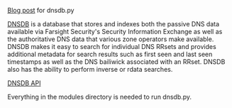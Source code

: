 [Blog post](http://blog.nyble.com/2016/05/using-dnsdb-to-get-pdns-data-python.html) for dnsdb.py

[DNSDB](https://www.dnsdb.info/) is a database that stores and indexes both the passive DNS data available via Farsight Security's Security Information Exchange as well as the authoritative DNS data that various zone operators make available. DNSDB makes it easy to search for individual DNS RRsets and provides additional metadata for search results such as first seen and last seen timestamps as well as the DNS bailiwick associated with an RRset. DNSDB also has the ability to perform inverse or rdata searches.

[DNSDB API](https://api.dnsdb.info/)

Everything in the modules directory is needed to run dnsdb.py.